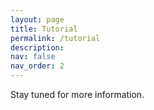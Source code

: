 ```yaml
---
layout: page
title: Tutorial
permalink: /tutorial
description:
nav: false
nav_order: 2
---
```


Stay tuned for more information.

